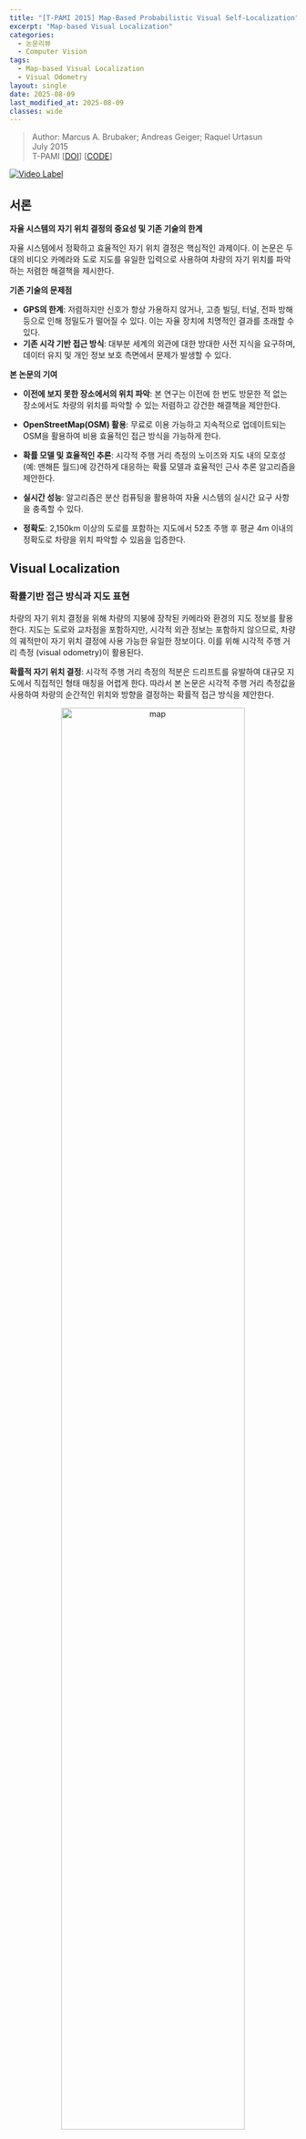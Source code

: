 ```yaml
---
title: "[T-PAMI 2015] Map-Based Probabilistic Visual Self-Localization"
excerpt: "Map-based Visual Localization"
categories:
  - 논문리뷰
  - Computer Vision
tags:
  - Map-based Visual Localization
  - Visual Odometry
layout: single
date: 2025-08-09
last_modified_at: 2025-08-09
classes: wide
---
```


> Author: Marcus A. Brubaker; Andreas Geiger; Raquel Urtasun  
> July 2015  
> T-PAMI [[DOI](https://doi.org/10.1109/TPAMI.2015.2453975)] [[CODE](https://www.cs.toronto.edu/~mbrubake/projects/map/)]

[![Video Label](http://img.youtube.com/vi/xpVxTMJENg4/0.jpg)](https://youtu.be/xpVxTMJENg4)

## 서론
**자율 시스템의 자기 위치 결정의 중요성 및 기존 기술의 한계**

자율 시스템에서 정확하고 효율적인 자기 위치 결정은 핵심적인 과제이다. 이 논문은 두 대의 비디오 카메라와 도로 지도를 유일한 입력으로 사용하여 차량의 자기 위치를 파악하는 저렴한 해결책을 제시한다.

**기존 기술의 문제점**
- **GPS의 한계**: 저렴하지만 신호가 항상 가용하지 않거나, 고층 빌딩, 터널, 전파 방해 등으로 인해 정밀도가 떨어질 수 있다. 이는 자율 장치에 치명적인 결과를 초래할 수 있다.
- **기존 시각 기반 접근 방식**: 대부분 세계의 외관에 대한 방대한 사전 지식을 요구하며, 데이터 유지 및 개인 정보 보호 측면에서 문제가 발생할 수 있다.

**본 논문의 기여**
- **이전에 보지 못한 장소에서의 위치 파악**: 본 연구는 이전에 한 번도 방문한 적 없는 장소에서도 차량의 위치를 파악할 수 있는 저렴하고 강건한 해결책을 제안한다.

- **OpenStreetMap(OSM) 활용**: 무료로 이용 가능하고 지속적으로 업데이트되는 OSM을 활용하여 비용 효율적인 접근 방식을 가능하게 한다.

- **확률 모델 및 효율적인 추론**: 시각적 주행 거리 측정의 노이즈와 지도 내의 모호성(예: 맨해튼 월드)에 강건하게 대응하는 확률 모델과 효율적인 근사 추론 알고리즘을 제안한다.

- **실시간 성능**: 알고리즘은 분산 컴퓨팅을 활용하여 자율 시스템의 실시간 요구 사항을 충족할 수 있다.

- **정확도**: 2,150km 이상의 도로를 포함하는 지도에서 52초 주행 후 평균 4m 이내의 정확도로 차량을 위치 파악할 수 있음을 입증한다.

## Visual Localization
### 확률기반 접근 방식과 지도 표현
차량의 자기 위치 결정을 위해 차량의 지붕에 장착된 카메라와 환경의 지도 정보를 활용한다. 지도는 도로와 교차점을 포함하지만, 시각적 외관 정보는 포함하지 않으므로, 차량의 궤적만이 자기 위치 결정에 사용 가능한 유일한 정보이다. 이를 위해 시각적 주행 거리 측정 (visual odometry)이 활용된다.

**확률적 자기 위치 결정**:
시각적 주행 거리 측정의 적분은 드리프트를 유발하여 대규모 지도에서 직접적인 형태 매칭을 어렵게 한다. 따라서 본 논문은 시각적 주행 거리 측정값을 사용하여 차량의 순간적인 위치와 방향을 결정하는 확률적 접근 방식을 제안한다.

<p align="center">
  <img src="/assets/images/pami15_lost/img2.png" alt="map" style="width: 80%;">
</p>

**지도 표현**:
지도는 방향성 그래프 (directed graph)로 표현되며, 노드는 도로 구간을, 엣지는 이들 구간의 연결성을 정의한다.
모든 도로 구간은 선형 또는 원호세그먼트로 표현되며, 다음 매개변수들로 정의된다.
교차로는 원형 호로 '부드럽게' 처리되어 차선 기반의 지도 표현을 얻는다.

<p align="center">
  <img src="/assets/images/pami15_lost/img3.png" alt="map" style="width: 80%;">
</p>

**도로 구간 모델링**:
모든 도로 구간은 선형 또는 원호세그먼트로 표현되며, 다음 매개변수들로 정의된다.
- 시작점 ($p_0$), 끝점 ($p_1$)
- 길이 ($\ell$)
- 초기 방향 ($\beta$)
- 곡률 ($\alpha$): 선형 세그먼트의 경우 $\alpha=0$이며, 원호세그먼트의 경우 $\alpha = \frac{\psi_1 - \psi_0}{\ell}$ (여기서 $\psi_0, \psi_1$은 시작 및 끝 각도)

**차량 상태 및 전역 위치/방향 계산**:
차량의 상태는 주행 중인 도로 구간 ($u$), 해당 구간 시작점으로부터의 거리 ($d$), 지역 도로 방향에 대한 차량의 각도 오프셋 ($\theta$)으로 정의된다.
- **전역 방향**: $\bar{\theta} = \theta + \beta + \alpha d$
- **전역 위치**:
  - 선형 세그먼트: $\bar{p} = p_0 + \frac{d}{\ell}(p_1 - p_0)$
  - 원호세그먼트: $\bar{p} = c + r d(\psi_0 + \frac{d}{\ell}(\psi_1 - \psi_0))$ (여기서 $c$는 원의 중심, $r$은 반지름, $d(\psi) = (\cos\psi, \sin\psi)^\top$)

### 상태 공간 및 추론 알고리즘
차량의 움직임은 이산 시간 모델로 표현되며, 상태 $x_t = (u_t, s_t)$는 현재 도로 구간 ($u_t$)과 해당 구간 내의 상태 ($s_t = (d_t, \dot{d}_t, \theta_t, \dot{\theta}_t)$)를 포함한다.

**상태 전이 모델**: $p(x_t|x_{t-1}) = p(u_t|x_{t-1})p(s_t|u_t, x_{t-1})$
- 상태 전이 분포는 선형 변환에 가우시안 노이즈가 더해진 형태로 가정된다:
  $$p(s_t|u_t, x_{t-1}) = \mathcal{N}(s_t | A_{u_t,u_{t-1}}s_{t-1} + b_{u_t,u_{t-1}}, \Sigma_{s_{u_t}})$$
- **거리 변화 모델**: 2차, 상수 속도 모델  
  $$d_t = d_{t-1} + (\dot{d}_{t-1} - \dot{d}_{t-2})$$
- **각도 변화 모델**: 1차 자기회귀 모델(AR(1))  
  $$\theta_t = \gamma_{u_t}\theta_{t-1}$$  
  $$\mathbf{A}_{u_t,u_{t-1}} = \begin{bmatrix} 2 & -1 & 0 & 0 \\ 1 & 0 & 0 & 0 \\ 0 & 0 & \gamma_{u_t} & 0 \\ 0 & 0 & 0 & 0 \end{bmatrix}$$  
  $$\mathbf{b}_{u_t,u_{t-1}} = \begin{cases} -(\ell_{u_t}^{-1}, \ell_{u_t}^{-1}, 0, \theta_{u_t,u_{t-1}})^\top & u_t \neq u_{t-1} \\ (0,0,0,0)^\top & u_t = u_{t-1} \end{cases}$$  

$\theta_{u_t,u_{t-1}}$는 이전 도로 구간의 끝과 현재 도로 구간의 시작 사이의 각도이다.

**추론 알고리즘**: 필터링 분포 $p(x_t|y_{1:t})$는 예측 단계와 업데이트 단계로 나뉘어 재귀적으로 계산된다.
- **예측 단계**:
  - 대부분의 경우, 전이 확률의 시그모이드 형태 때문에 분석적 근사 (analytic approximation)가 사용된다.
  - 전이 확률의 변곡점 근처에서 모드가 겹치면 몬테카를로 근사 (Monte Carlo approximation)를 통해 정확도를 유지한다.
- **업데이트 단계**: 예측된 모드에 관측 $y_t$를 반영하여 업데이트한다. 이는 가우시안 밀도를 곱하는 것과 유사하며, 칼만 필터의 업데이트와 유사한 방식으로 진행된다.
- **후방 분포 복잡도 관리**:
  - 후방 분포의 혼합 성분 수가 지수적으로 증가하는 것을 막기 위해 세 가지 근사화를 사용한다.
  - **모드 병합**: 유사한 모드들을 단일 성분으로 병합한다.
  - **가지치기**: 확률이 임계값 이하인 도로의 혼합 성분들을 제거한다.
  - **혼합 모델 단순화 (GMM simplification)**: 혼합 성분 수가 너무 많아질 때, KL 발산(Kullback-Leibler divergence)을 특정 임계값($\epsilon$) 이하로 유지하면서 성분들을 제거하거나 업데이트하는 절차를 수행한다.  
    - KL 발산 상한은 $D(f\|\|g) \le \hat{D}(\phi, \psi, M, M')$으로 주어진 변분 파라미터 $\phi, \psi$로 최소화된다.  
    - 단순화된 GMM의 각 성분 파라미터는 다음 식을 통해 반복적으로 업데이트된다:  
    
    $$\mu_b = \frac{\sum_a \phi_{a,b}\mu_a}{\sum_a \phi_{a,b}}$$
    
    $$\Sigma_b = \frac{\sum_a \phi_{a,b}(\Sigma_a + (\mu_a - \mu_b)(\mu_a - \mu_b)^\top)}{\sum_a \phi_{a,b}}$$
- **병렬 처리**: 이 알고리즘은 병렬 처리가 가능하도록 설계되어 실시간 성능을 달성한다.

## 실험 평가
제안된 위치 결정 방법은 KITTI 시각 주행 거리 측정 데이터셋을 사용하여 평가된다.

**실험 설정**
- KITTI 데이터셋의 11개 훈련 시퀀스를 활용했다.
- LIBVISO2 라이브러리를 통해 모노큘러 및 스테레오 시각 주행 거리 측정값을 계산했다.
- 계산 시간 단축을 위해 시각 주행 거리 측정값은 초당 1프레임으로 서브샘플링되었다.

**평가 지표**: 위치 및 방향 오차는 시스템이 'localized'된 후 (후방 분포가 10초 이상 단일 모드를 유지) 계산된다.
- **오라클 (oracle) 오차**: GPS 데이터를 지도에 투영하여 계산된 재투영 오차로, 주어진 지도 데이터로 달성 가능한 최상의 오차를 나타낸다.

아래는 정량 평가 결과 (Table 1)이다.

<p align="center">
  <img src="/assets/images/pami15_lost/img4.png" alt="table1" style="width: 80%;">
</p>

스테레오 시각 주행 거리 측정 결과는 오라클 오차의 표준 편차(±2.2m) 범위 내에 있어, 지도 및 GPS 데이터의 부정확성으로 인한 이론적 한계에 근접한 성능을 보여준다.
모노큘러 주행 거리 측정은 시퀀스 01(고속도로 고속 주행) 및 08(이상치 발생)에서 누적 오차로 인해 성능이 좋지 않았다.

**식별 가능한 시퀀스 분석**:
- **모호한 시퀀스 (04, 06)**: 짧은 직선 도로(04) 또는 대칭 경로(06)는 근본적인 모호성으로 인해 위치 파악이 불가능했다.
- **빠르게 위치 파악되는 시퀀스 (02, 10)**: 곡선 도로를 통과하여 빠르게 고유하게 식별되었다.
- **오래 걸리는 시퀀스 (01, 08)**: 긴 직선 구간은 위치 파악이 어렵다.

**단순화 임계값 ($\epsilon$) 영향**:
- $\epsilon$이 커질수록 계산 시간은 감소하고 오차는 증가한다.
- $\epsilon = 10^{-2}$ nats에서 계산 시간과 오차 간의 균형이 가장 좋았다.

**지도 크기 영향**: 초기 영역 크기가 작을수록 위치 파악 시간이 빠르지만, 일정 크기(약 2km²) 이상에서는 지도 크기가 위치 파악 시간에 미치는 영향이 미미해졌다.

**노이즈에 대한 강인성**: GPS 기반 주행 거리 측정값에 가우시안 노이즈를 추가한 결과, SNR(신호 대 잡음비)이 1 이하로 떨어지기 전까지는 오차 변화가 작아 성능이 노이즈에 강인함을 보여준다.

## 결론
이 논문은 카메라와 크라우드소싱 기반의 무료 온라인 지도를 활용한 자기 위치 결정접근 방식을 제시한다.

**연구의 의의**:
- 고속도로, 교외, 혼잡한 도시 등 다양한 시나리오에서 성공적으로 적용되었다.  
- KITTI 벤치마크에서 평균 4m의 정밀도로 1분 이내에 차량 위치를 파악하는 뛰어난 성능을 입증했다.

**향후 연구 방향**:
- **노이즈 모델 개선**: 모노큘러 주행 거리 측정에서 주기적으로 발생하는 큰 이상치(outlier)를 고려하여, 관측 노이즈의 heavy-tailed 특성을 다루는 모델 확장을 통해 강인성을 향상시킬 수 있다.
- **추가 시각적 단서 통합**: OpenStreetMap에 포함된 속도 제한, 도로명 등 추가적인 시각적 단서를 활용하여 위치 결정 정확도를 더욱 높일 수 있다.
